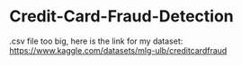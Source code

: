 # Credit-Card-Fraud-Detection

.csv file too big, here is the link for my dataset:
https://www.kaggle.com/datasets/mlg-ulb/creditcardfraud
